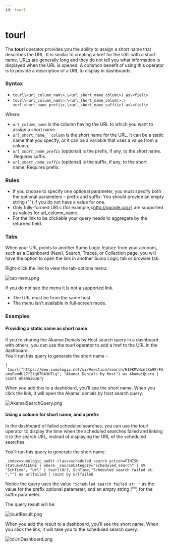 ```yaml
---
id: tourl
---
```


# tourl

The **tourl** operator provides you the ability to assign a short name
that describes the URL. It is similar to creating a href for the URL
with a short name. URLs are generally long and they do not tell you what
information is displayed when the URL is opened. A common benefit of
using this operator is to provide a description of a URL to display in
dashboards.

### Syntax

* `tourl\<url_column_nam\>,\<url_short_name_colum\>) as\<fiel\>`
* `tourl\<url_column_nam\>,\<url_short_name_colum\>,\<url_short_name_prefi\>,\<url_short_name_suffi\>) as\<fiel\>`

Where:

* `url_column_name` is the column having the URL to which you want to
    assign a short name. 
* `url_short_name_``column` is the short name for the URL. It can be a
    static name that you specify, or it can be a variable that uses
    a value from a column. 
* *`url_short_name_prefix`* (optional) is the prefix, if any, to the
    short name.  Requires suffix.
* *`url_short_name_suffix`* (optional) is the suffix, if any, to the
    short name. Requires prefix.

### Rules

* If you choose to specify one optional parameter, you must specify
    both the optional parameters - prefix and suffix. You should provide
    an empty string ("") if you do not have a value for one.
* Only fully-formed URLs (for example,\<http://google.co\>) are
    supported as values for url_column_name.
* For the link to be clickable your query needs to aggregate by the
    returned field.

### Tabs

When your URL points to another Sumo Logic feature from your account,
such as a Dashboard (New), Search, Traces, or Collection page, you will
have the option to open the link in another Sumo Logic tab or browser
tab.

Right-click the link to view the tab-options menu:

![tab
menu.png](../../static/img/Search-Query-Language/Search-Operators/tourl/tab-menu.png)

If you do not see the menu it is not a supported link.

* The URL must be from the same host.
* The menu isn't available in full-screen mode. 

### Examples

#### Providing a static name as short name

If you’re sharing the Akamai Denials by Host search query in a dashboard
with others, you can use the tourl operator to add a href to the URL in
the dashboard.  
You’ll run this query to generate the short name -

`| tourl("https://www.sumologic.net/ui/#section/search/H10KMVHzntXo9PrFAumuFemdU27f2iqU7bA3U7Lq", "Akamai Denials by Host") as AkamaiQuery | count AkamaiQuery`

When you add this to a dashboard, you’ll see the short name. When you
click the link, it will open the Akamai denials by host search query.

![AkamaiSearchQuery.png](../../static/img/Search-Query-Language/Search-Operators/tourl/AkamaiSearchQuery.png)

#### Using a column for short name, and a prefix

In the dashboard of failed scheduled searches, you can use the tourl
operator to display the time when the scheduled searches failed and
linking it to the search URL, instead of displaying the URL of the
scheduled searches.

You’ll run this query to generate the short name:

`_index=sumologic_audit class=scheduled_search action=FINISH status=FAILURE | where _sourceCategory="scheduled_search" | KV "SchTime", "Url" | tourl(Url, SchTime,"Scheduled search failed at: ","") as urlfailed | count by urlfailed`

Notice the query uses the value `"Scheduled search failed at: "` as the
value for the prefix optional parameter, and an empty string ("") for
the suffix parameter.

The query result will be:

![tourlResult.png](../../static/img/Search-Query-Language/Search-Operators/tourl/tourlResult.png)

When you add the result to a dashboard, you’ll see the short name. When
you click the link, it will take you to the scheduled search query.

![toUrlDashboard.png](../../static/img/Search-Query-Language/Search-Operators/tourl/toUrlDashboard.png)
